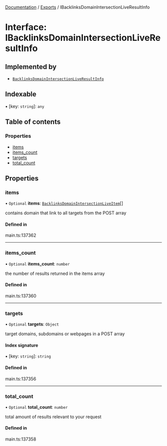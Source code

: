 [Documentation](../README.md) / [Exports](../modules.md) / IBacklinksDomainIntersectionLiveResultInfo

# Interface: IBacklinksDomainIntersectionLiveResultInfo

## Implemented by

- [`BacklinksDomainIntersectionLiveResultInfo`](../classes/BacklinksDomainIntersectionLiveResultInfo.md)

## Indexable

▪ [key: `string`]: `any`

## Table of contents

### Properties

- [items](IBacklinksDomainIntersectionLiveResultInfo.md#items)
- [items\_count](IBacklinksDomainIntersectionLiveResultInfo.md#items_count)
- [targets](IBacklinksDomainIntersectionLiveResultInfo.md#targets)
- [total\_count](IBacklinksDomainIntersectionLiveResultInfo.md#total_count)

## Properties

### items

• `Optional` **items**: [`BacklinksDomainIntersectionLiveItem`](../classes/BacklinksDomainIntersectionLiveItem.md)[]

contains domain that link to all targets from the POST array

#### Defined in

main.ts:137362

___

### items\_count

• `Optional` **items\_count**: `number`

the number of results returned in the items array

#### Defined in

main.ts:137360

___

### targets

• `Optional` **targets**: `Object`

target domains, subdomains or webpages in a POST array

#### Index signature

▪ [key: `string`]: `string`

#### Defined in

main.ts:137356

___

### total\_count

• `Optional` **total\_count**: `number`

total amount of results relevant to your request

#### Defined in

main.ts:137358
